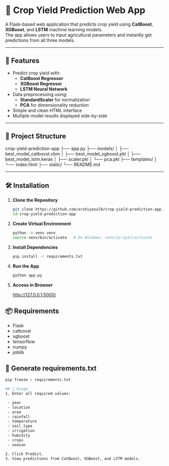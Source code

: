 # 🌾 Crop Yield Prediction Web App

A Flask-based web application that predicts crop yield using **CatBoost**, **XGBoost**, and **LSTM** machine learning models.  
The app allows users to input agricultural parameters and instantly get predictions from all three models.

---

## 📌 Features

- Predict crop yield with:
  - **CatBoost Regressor**
  - **XGBoost Regressor**
  - **LSTM Neural Network**
- Data preprocessing using:
  - **StandardScaler** for normalization
  - **PCA** for dimensionality reduction
- Simple and clean HTML interface
- Multiple model results displayed side-by-side

---

## 📂 Project Structure

crop-yield-prediction-app
├── app.py
├── models/
│ ├── best_model_catboost.cbm
│ ├── best_model_xgboost.pkl
│ ├── best_model_lstm.keras
│ ├── scaler.pkl
│ └── pca.pkl
├── templates/
│ └── index.html
├── static/
└── README.md


---

## 🛠 Installation

1. **Clone the Repository**
   ```bash
   git clone https://github.com/arshiyasul0/crop-yield-prediction-app.git
   cd crop-yield-prediction-app

2. **Create Virtual Environment**
   ```bash
   python -m venv venv
   source venv/bin/activate   # On Windows: venv\Scripts\activate

3. **Install Dependencies**
   ```bash
   pip install -r requirements.txt

4. **Run the App**
   ```bash
   python app.py

5. **Access in Browser**
   
     http://127.0.0.1:5000/

## 📦 Requirements
   - Flask
   - catboost
   - xgboost
   - tensorflow
   - numpy
   - joblib
     
## 📄 Generate requirements.txt
   ```bash
   pip freeze > requirements.txt

## 📝 Usage
 1. Enter all required values:

    - year
    - location
    - area
    - rainfall
    - temperature
    - soil_type
    - irrigation
    - humidity
    - crops
    - season

2. Click Predict.
3. View predictions from CatBoost, XGBoost, and LSTM models.
 
